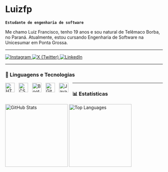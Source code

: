 # Luizfp

**`Estudante de engenharia de software`**

Me chamo Luiz Francisco, tenho 19 anos e sou natural de Telêmaco Borba, no Paraná. Atualmente, estou cursando Engenharia de Software na Unicesumar em Ponta Grossa.

---

<p align="left">
    <a href="https://www.instagram.com/luizfp_0908/">
        <img 
            alt="Instagram" 
            title="Me siga no Instagram" 
            src="https://custom-icon-badges.demolab.com/instagram/followers/luizfp_0908?color=%23E4405F&style=for-the-badge&logo=instagram&logoColor=white&label=Seguidores&labelColor=C135A2"
        />
    </a>
    <a href="https://x.com/luizPucci6">
        <img 
            alt="X (Twitter)" 
            title="Me siga no X (Twitter)" 
            src="https://custom-icon-badges.demolab.com/twitter/follow/luizPucci6?color=1da1f2&style=for-the-badge&logo=x&logoColor=white&label=Seguidores&labelColor=117ab8"
        />
    </a>
    <a href="https://www.linkedin.com/in/luiz-pucci-905b01300">
        <img 
            alt="LinkedIn" 
            title="Conecte-se no LinkedIn" 
            src="https://custom-icon-badges.demolab.com/linkedin/follow/luiz-pucci-905b01300?color=0077b5&style=for-the-badge&logo=linkedin&logoColor=white&label=Seguidores&labelColor=005e8e"
        />
    </a>
</p>

---

### 🤖 Linguagens e Tecnologias

<p align="left">
    <img align="left" alt="HTML" title="HTML" width="30px" style="padding-right: 10px;" src="https://cdn.jsdelivr.net/gh/devicons/devicon@latest/icons/html5/html5-original.svg" />
    <img align="left" alt="CSS" title="CSS" width="30px" style="padding-right: 10px;" src="https://cdn.jsdelivr.net/gh/devicons/devicon@latest/icons/css3/css3-original.svg" />
    <img align="left" alt="Bootstrap" title="Bootstrap" width="30px" style="padding-right: 10px;" src="https://cdn.jsdelivr.net/gh/devicons/devicon@latest/icons/bootstrap/bootstrap-original.svg" />
    <img align="left" alt="Git" title="Git" width="30px" style="padding-right: 10px;" src="https://cdn.jsdelivr.net/gh/devicons/devicon@latest/icons/git/git-original.svg" />
    <img align="left" alt="Java" title="Java" width="30px" style="padding-right: 10px;" src="https://cdn.jsdelivr.net/gh/devicons/devicon@latest/icons/java/java-original.svg" />
</p>

---

### 📊 Estatísticas

<p align="left">
  <img 
    alt="GitHub Stats" 
    height="200" 
    src="https://github-readme-stats.vercel.app/api?username=Luizfp0908&show_icons=true&theme=tokyonight&include_all_commits=true&locale=pt-br" 
  />
  <img 
    alt="Top Languages" 
    height="200" 
    src="https://github-readme-stats.vercel.app/api/top-langs/?username=Luizfp0908&theme=tokyonight&layout=compact&custom_title=Tecnologias&langs_count=9" 
  />
</p>
